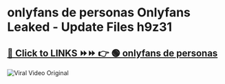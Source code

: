 
 # onlyfans de personas Onlyfans Leaked - Update Files h9z31

## <h2><a href="https://clipsfans.com/onlyfans_de_personas&ref=git">🔗 Click to LINKS ⏩⏩ 👉 🟢 onlyfans de personas </a></h2>

<a href="https://clipsfans.com/onlyfans_de_personas&ref=git" rel="nofollow" data-target="animated-image.originalLink"><img src="https://i.ibb.co.com/xMMVF88/686577567.gif" alt="Viral Video Original" style="max-width: 100%; display: inline-block;" data-target="animated-image.originalImage"></a>

